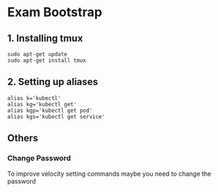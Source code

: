 # Exam Bootstrap

## 1. Installing tmux

```
sudo apt-get update
sudo apt-get install tmux
```

## 2. Setting up aliases

```
alias k='kubectl'
alias kg='kubectl get'
alias kgp='kubectl get pod'
alias kgs='kubectl get service'
```

## Others

### Change Password

To improve velocity setting commands maybe you need to change the password
